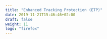 ```yaml
---
title: "Enhanced Tracking Protection (ETP)"
date: 2019-11-21T15:46:46+02:00
draft: false
weight: 11
logo: "firefox"
---
```


